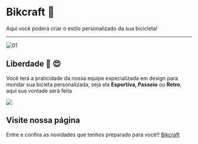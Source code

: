 # Bikcraft 🚴

Aqui você poderá criar o estilo personalizado da sua bicicleta!

***

![01](https://user-images.githubusercontent.com/68359459/120253053-bab2ec80-c25c-11eb-9882-0d78fdec7f73.png)

## Liberdade 🚴 😍 

Você terá a praticidade da nossa equipe especializada em design para mondar sua bicleta personalizada, seja ela **Esportiva, Passeio** ou **Retro**, aqui sua vontade será feita

![](https://user-images.githubusercontent.com/68359459/120253330-71af6800-c25d-11eb-96b4-9158a94a5ba9.png)

## Visite nossa página

Entre e confira as novidades que tenhos preparado para você!! <a href="https://cristianodasilvaferreira.github.io/Bikcraft/" target="_blank">Bikcraft</a>




